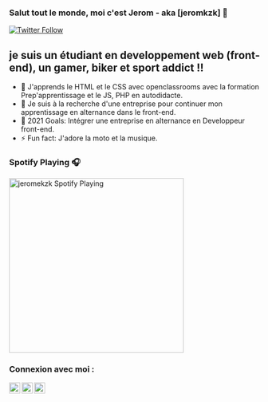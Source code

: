 ### Salut tout le monde, moi c'est Jerom - aka [jeromkzk] 👋

[![Twitter Follow](https://img.shields.io/twitter/follow/KzkJerom?color=1DA1F2&logo=twitter&style=for-the-badge)](https://twitter.com/intent/follow?original_referer=https%3A%2F%2Fgithub.com%2KzkJerom&screen_name=KzkJerom)

## je suis un étudiant en developpement web (front-end), un gamer, biker et sport addict !!

- 🌱 J'apprends le HTML et le CSS avec openclassrooms avec la formation Prep'apprentissage et le JS, PHP en autodidacte.
- 👯 Je suis à la recherche d'une entreprise pour continuer mon apprentissage en alternance dans le front-end.
- 🥅 2021 Goals: Intégrer une entreprise en alternance en Developpeur front-end.
- ⚡ Fun fact: J'adore la moto et la musique.

### Spotify Playing 🎧

[<img src="https://now-playing-codestackr.vercel.app/api/spotify-playing" alt="jeromekzk Spotify Playing" width="350" />](https://open.spotify.com/user/jeromekzk?si=90a76740cd634013)


### Connexion avec moi :

[<img align="left" alt="JeromKzk | Twitter" width="22px" src="https://cdn.jsdelivr.net/npm/simple-icons@v3/icons/twitter.svg" />][twitter]
[<img align="left" alt="JeromKzk | LinkedIn" width="22px" src="https://cdn.jsdelivr.net/npm/simple-icons@v3/icons/linkedin.svg" />][linkedin]
[<img align="left" alt="Jeromkzk | Instagram" width="22px" src="https://cdn.jsdelivr.net/npm/simple-icons@v3/icons/instagram.svg" />][instagram]

<br />
<br />

[Twitter]: https://twitter.com/KzkJerom
[instagram]: https://www.instagram.com/jeromkzk/
[linkedin]: https://www.linkedin.com/in/jerome-kowalczyk-07bb41171/
